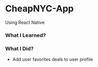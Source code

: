 # CheapNYC-App

Using React Native

### What I Learned?

### What I Did?

- Add user favorites deals to user profile